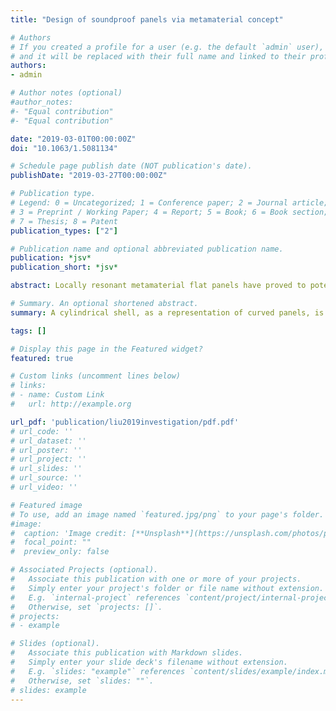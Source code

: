 ```yaml
---
title: "Design of soundproof panels via metamaterial concept"

# Authors
# If you created a profile for a user (e.g. the default `admin` user), write the username (folder name) here 
# and it will be replaced with their full name and linked to their profile.
authors:
- admin

# Author notes (optional)
#author_notes:
#- "Equal contribution"
#- "Equal contribution"

date: "2019-03-01T00:00:00Z"
doi: "10.1063/1.5081134"

# Schedule page publish date (NOT publication's date).
publishDate: "2019-03-27T00:00:00Z"

# Publication type.
# Legend: 0 = Uncategorized; 1 = Conference paper; 2 = Journal article;
# 3 = Preprint / Working Paper; 4 = Report; 5 = Book; 6 = Book section;
# 7 = Thesis; 8 = Patent
publication_types: ["2"]

# Publication name and optional abbreviated publication name.
publication: *jsv*
publication_short: *jsv*

abstract: Locally resonant metamaterial flat panels have proved to potentially exhibit extraordinary sound transmission loss properties when the resonance frequency of the resonators is tuned to the coincidence frequency region. Whether this technique is also effective to address the ring frequency effect for curved panels is investigated in this paper. For this purpose, a cylindrical shell, as a representation of curved panels, is studied from a theoretical and numerical point of view, with a specific focus on the transmission loss behaviour around the ring frequency region when the shell is mounted with local resonators. The influence from the resonators is presented and compared with that for a flat panel. An inverse effect of the resonators is observed on the sound transmission loss between the metamaterial cylindrical shell and the metamaterial flat panel when the resonance frequency of the resonators is tuned to be below or above the ring or coincidence frequency, respectively. Rather than the extraordinary improvement observed for the metamaterial flat panel, tuning such conventional resonators to the ring frequency of curved panels generates two side dips despite a sharp improvement at the ring frequency itself. This phenomenon is explained from an effective impedance point of view developed in this paper. The approach proposed and the conclusions provided may subsequently allow for the design of suitable resonators in order to resolve the ring frequency effect for curved panels.

# Summary. An optional shortened abstract.
summary: A cylindrical shell, as a representation of curved panels, is studied from a theoretical and numerical point of view, with a specific focus on the transmission loss behaviour around the ring frequency region when the shell is mounted with local resonators. The approach proposed and the conclusions provided in this paper may subsequently allow for the design of suitable resonators in order to resolve the ring frequency effect for curved panels.

tags: []

# Display this page in the Featured widget?
featured: true

# Custom links (uncomment lines below)
# links:
# - name: Custom Link
#   url: http://example.org

url_pdf: 'publication/liu2019investigation/pdf.pdf'
# url_code: ''
# url_dataset: ''
# url_poster: ''
# url_project: ''
# url_slides: ''
# url_source: ''
# url_video: ''

# Featured image
# To use, add an image named `featured.jpg/png` to your page's folder. 
#image:
#  caption: 'Image credit: [**Unsplash**](https://unsplash.com/photos/pLCdAaMFLTE)'
#  focal_point: ""
#  preview_only: false

# Associated Projects (optional).
#   Associate this publication with one or more of your projects.
#   Simply enter your project's folder or file name without extension.
#   E.g. `internal-project` references `content/project/internal-project/index.md`.
#   Otherwise, set `projects: []`.
# projects:
# - example

# Slides (optional).
#   Associate this publication with Markdown slides.
#   Simply enter your slide deck's filename without extension.
#   E.g. `slides: "example"` references `content/slides/example/index.md`.
#   Otherwise, set `slides: ""`.
# slides: example
---
```


<!-- {{% callout note %}}
Click the *Cite* button above to demo the feature to enable visitors to import publication metadata into their reference management software.
{{% /callout %}}

{{% callout note %}}
Create your slides in Markdown - click the *Slides* button to check out the example.
{{% /callout %}}

Supplementary notes can be added here, including [code, math, and images](https://wowchemy.com/docs/writing-markdown-latex/).
 -->